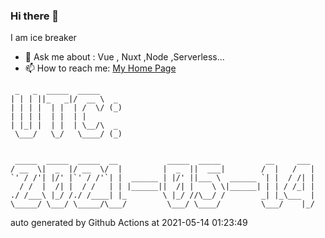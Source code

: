 ### Hi there 👋

I am ice breaker

- 💬 Ask me about : Vue , Nuxt ,Node ,Serverless...
- 📫 How to reach me: [My Home Page](https://icebreaker.top/)

```
 _   _  _____  _____     
| | | ||_   _|/  __ \  _ 
| | | |  | |  | /  \/ (_)
| | | |  | |  | |        
| |_| |  | |  | \__/\  _ 
 \___/   \_/   \____/ (_)
                         
                         
 _____  _____  _____  __           _____  _____          __     ___ 
/ __  \|  _  |/ __  \/  |         |  _  ||  ___|        /  |   /   |
`' / /'| |/' |`' / /'`| |  ______ | |/' ||___ \  ______ `| |  / /| |
  / /  |  /| |  / /   | | |______||  /| |    \ \|______| | | / /_| |
./ /___\ |_/ /./ /____| |_        \ |_/ //\__/ /        _| |_\___  |
\_____/ \___/ \_____/\___/         \___/ \____/         \___/    |_/
```

auto generated by Github Actions at 2021-05-14 01:23:49
